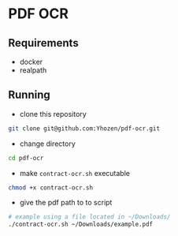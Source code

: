 # PDF OCR

## Requirements

- docker
- realpath

## Running

- clone this repository

```bash
git clone git@github.com:Yhozen/pdf-ocr.git
```

- change directory

```bash
cd pdf-ocr
```

- make `contract-ocr.sh` executable

```bash
chmod +x contract-ocr.sh
```

- give the pdf path to to script

```bash
# example using a file located in ~/Downloads/
./contract-ocr.sh ~/Downloads/example.pdf
```

